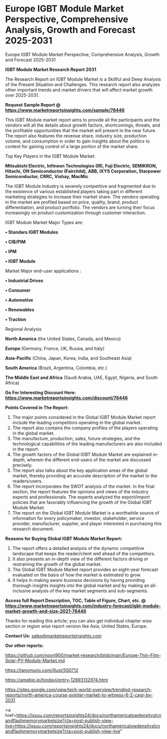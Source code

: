 # Europe IGBT Module Market Perspective, Comprehensive Analysis, Growth and Forecast 2025-2031
Europe IGBT Module Market Perspective, Comprehensive Analysis, Growth and Forecast 2025-2031

<strong>IGBT Module Market Research Report 2031</strong>

The Research Report on IGBT Module Market is a Skillful and Deep Analysis of the Present Situation and Challenges. This research report also analyzes other important trends and market drivers that will affect market growth over 2025-2031.

<strong>Request Sample Report @ <a href=https://www.marketreportsinsights.com/sample/76446>https://www.marketreportsinsights.com/sample/76446</a></strong>

This IGBT Module market report aims to provide all the participants and the vendors will all the details about growth factors, shortcomings, threats, and the profitable opportunities that the market will present in the near future. The report also features the revenue share, industry size, production volume, and consumption in order to gain insights about the politics to contest for gaining control of a large portion of the market share.

Top Key Players in the IGBT Module Market:

<strong>Mitsubishi Electric, Infineon Technologies (IR), Fuji Electric, SEMIKRON, Hitachi, ON Semiconductor (Fairchild), ABB, IXYS Corporation, Starpower Semiconductor, CRRC, Vishay, MacMic</strong>

The IGBT Module Industry is severely competitive and fragmented due to the existence of various established players taking part in different marketing strategies to increase their market share. The vendors operating in the market are profiled based on price, quality, brand, product differentiation, and product portfolio. The vendors are turning their focus increasingly on product customization through customer interaction.

IGBT Module Market Major Types are:

<strong>• Standars IGBT Modules

• CIB/PIM

• IPM

• IGBT Module</strong>

Market Major end-user applications :

<strong>• Industrial Drives

• Consumer

• Automotive

• Renewables

• Traction</strong>

Regional Analysis

</u><strong><b>North America</b></strong> (the United States, Canada, and Mexico)

<strong><b>Europe </b></strong>(Germany, France, UK, Russia, and Italy)

<strong><b>Asia-Pacific</b></strong> (China, Japan, Korea, India, and Southeast Asia)

<strong><b>South America</b></strong> (Brazil, Argentina, Colombia, etc.)

<strong><b>The Middle East and Africa</b></strong> (Saudi Arabia, UAE, Egypt, Nigeria, and South Africa)

<strong>Go For Interesting Discount Here: <a href=https://www.marketreportsinsights.com/discount/76446>https://www.marketreportsinsights.com/discount/76446</a></strong>

<strong>Points Covered in The Report:</strong>
<ol>
  <li>The major points considered in the Global IGBT Module Market report include the leading competitors operating in the global market.</li>
  <li>The report also contains the company profiles of the players operating in the global market.</li>
  <li>The manufacture, production, sales, future strategies, and the technological capabilities of the leading manufacturers are also included in the report.</li>
  <li>The growth factors of the Global IGBT Module Market are explained in-depth, wherein the different end-users of the market are discussed precisely.</li>
  <li>The report also talks about the key application areas of the global market, thereby providing an accurate description of the market to the readers/users.</li>
  <li>The report incorporates the SWOT analysis of the market. In the final section, the report features the opinions and views of the industry experts and professionals. The experts analyzed the export/import policies that are favorably influencing the growth of the Global IGBT Module Market.</li>
  <li>The report on the Global IGBT Module Market is a worthwhile source of information for every policymaker, investor, stakeholder, service provider, manufacturer, supplier, and player interested in purchasing this research document.</li>
</ol>
<strong>Reasons for Buying Global IGBT Module Market Report:</strong>

<ol>
  <li>The report offers a detailed analysis of the dynamic competitive landscape that keeps the reader/client well ahead of the competitors.</li>
  <li>It also presents an in-depth view of the different factors driving or restraining the growth of the global market.</li>
  <li>The Global IGBT Module Market report provides an eight-year forecast evaluated on the basis of how the market is estimated to grow.</li>
  <li>It helps in making aware business decisions by having providing thorough insights insights into the global market and by making an all-inclusive analysis of the key market segments and sub-segments.</li>
</ol>
<strong>Access full Report Description, TOC, Table of Figure, Chart, etc. @ <a href=https://www.marketreportsinsights.com/industry-forecast/igbt-module-market-growth-and-size-2021-76446>https://www.marketreportsinsights.com/industry-forecast/igbt-module-market-growth-and-size-2021-76446</a></strong>


Thanks for reading this article; you can also get individual chapter wise section or region wise report version like Asia, United States, Europe.

<strong>Contact Us:</strong>
sales@marketreportsinsights.com

<strong>Our other reports:</strong>

<a href=https://github.com/noori900/market-research/blob/main/Europe-Thin-Film-Solar-PV-Module-Market.md>https://github.com/noori900/market-research/blob/main/Europe-Thin-Film-Solar-PV-Module-Market.md</a>

<a href=https://tanomuno.com/illust/550712>https://tanomuno.com/illust/550712</a>

<a href=https://ameblo.jp/hindavi/entry-12893132974.html>https://ameblo.jp/hindavi/entry-12893132974.html</a>

<a href=https://sites.google.com/view/tech-world-overview/trendind-research-reports/north-america-course-pointer-market-to-witness-6-2-cagr-by-2031>https://sites.google.com/view/tech-world-overview/trendind-research-reports/north-america-course-pointer-market-to-witness-6-2-cagr-by-2031</a>

<a href=https://issuu.com/reportsinsights24/docs/northamericalowdensityslcnandflashmemorymarketsize?cta=post-publish-view-live>https://issuu.com/reportsinsights24/docs/northamericalowdensityslcnandflashmemorymarketsize?cta=post-publish-view-live</a>"

